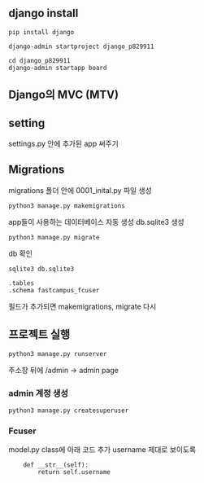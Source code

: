 ## django install

```
pip install django

django-admin startproject django_p829911

cd django_p829911
django-admin startapp board
```

## Django의 MVC (MTV)

## setting
settings.py 안에 추가된 app 써주기

## Migrations

migrations 폴더 안에 0001_inital.py 파일 생성
```
python3 manage.py makemigrations
```

app들이 사용하는 데이터베이스 자동 생성
db.sqlite3 생성
```
python3 manage.py migrate
```

db 확인
```
sqlite3 db.sqlite3

.tables
.schema fastcampus_fcuser
```

필드가 추가되면 makemigrations, migrate 다시

## 프로젝트 실행
```
python3 manage.py runserver
```
주소창 뒤에 /admin -> admin page

### admin 계정 생성
```
python3 manage.py createsuperuser
``` 

### Fcuser
model.py class에 아래 코드 추가
username 제대로 보이도록
```
    def __str__(self):
        return self.username 
```

